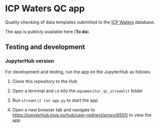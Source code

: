 # ICP Waters QC app

Quality checking of data templates submitted to the [ICP Waters](https://www.icp-waters.no/) database.

The app is publicly available here (**To do**).

## Testing and development

### JupyterHub version

For development and testing, run the app on the JupyterHub as follows:

 1. Clone this repository to the Hub

 2. Open a terminal and `cd` into the `aquamonitor_qc_streamlit` folder

 3. Run `streamlit run app.py` to start the app

 4. Open a new browser tab and navigate to https://jupyterhub.niva.no/hub/user-redirect/proxy/8501/ to view the app